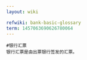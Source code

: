 ```yaml
---
layout: wiki

refwiki: bank-basic-glossary
term: 1457063690626780064
---
```


```
#银行汇票 
银行汇票是由出票银行签发的汇票。

```